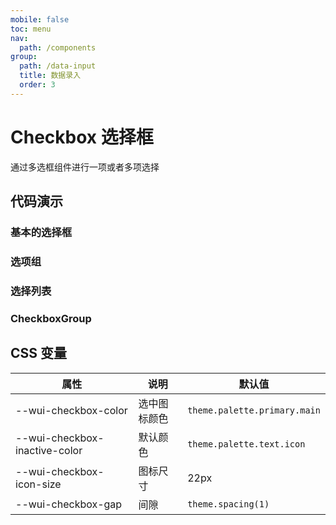 ```yaml
---
mobile: false
toc: menu
nav:
  path: /components
group:
  path: /data-input
  title: 数据录入
  order: 3
---
```

# Checkbox 选择框

通过多选框组件进行一项或者多项选择

## 代码演示

### 基本的选择框

<code src="./demo/demo1.tsx"></code>

### 选项组

<code src="./demo/demo2.tsx"></code>

### 选择列表

<code src="./demo/demo3.tsx"></code>


<API src="./Checkbox.tsx"></API>

### CheckboxGroup

<API src="../CheckboxGroup/CheckboxGroup.tsx" hideTitle></API>

## CSS 变量

| 属性 | 说明 | 默认值
| - | - | -
| --wui-checkbox-color | 选中图标颜色 | `theme.palette.primary.main`
| --wui-checkbox-inactive-color | 默认颜色 | `theme.palette.text.icon`
| --wui-checkbox-icon-size | 图标尺寸 | 22px
| --wui-checkbox-gap | 间隙 | `theme.spacing(1)`
